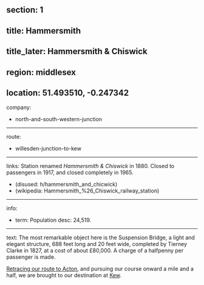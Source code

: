 section: 1
----
title: Hammersmith
----
title_later: Hammersmith & Chiswick
----
region: middlesex
----
location: 51.493510, -0.247342
----
company:
- north-and-south-western-junction
----
route:
- willesden-junction-to-kew
----
links:
Station renamed *Hammersmith & Chiswick* in 1880. Closed to passengers in 1917, and closed completely in 1965.
- (disused: h/hammersmith_and_chicwick)
- (wikipedia: Hammersmith_%26_Chiswick_railway_station)
----
info:
- term: Population
  desc: 24,519.
----
text: The most remarkable object here is the Suspension Bridge, a light and elegant structure, 688 feet long and 20 feet wide, completed by Tierney Clarke in 1827, at a cost of about £80,000. A charge of a halfpenny per passenger is made.

[Retracing our route to Acton](/stations/acton), and pursuing our course onward a mile and a half, we are brought to our destination at [Kew](/stations/kew).
